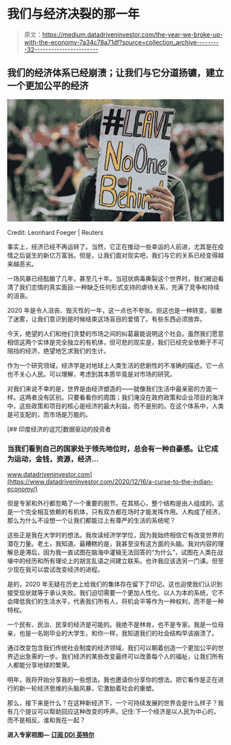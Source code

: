 # 我们与经济决裂的那一年

> 原文：<https://medium.datadriveninvestor.com/the-year-we-broke-up-with-the-economy-7a34c78a71df?source=collection_archive---------32----------------------->

## 我们的经济体系已经崩溃；让我们与它分道扬镳，建立一个更加公平的经济

![](img/cc3ab100bedf57c9ae032b4ebe278fd9.png)

Credit: Leonhard Foeger | Reuters

事实上，经济已经不再运转了。当然，它正在推动一些幸运的人前进，尤其是在疫情之后诞生的新亿万富翁。但是，让我们面对现实吧，我们与它的关系已经变得越来越恶劣。

一场风暴已经酝酿了几年，甚至几十年。当冠状病毒撕裂这个世界时，我们被迫看清了我们恋情的真实面目:一种缺乏任何形式支持的虐待关系，充满了竞争和持续的沮丧。

2020 年是令人沮丧、毁灭性的一年，这一点也不夸张。但这也是一种转变，驱散了迷雾，让我们意识到是时候结束这场盲目的爱情了。有些东西必须放弃。

今天，绝望的人们和他们贪婪的市场之间的纠葛最能说明这个社会。虽然我们愿意相信这两个实体是完全独立的有机体，但可悲的现实是，我们已经完全依赖于不可阻挡的经济，绝望地乞求我们的生计。

作为一个研究领域，经济学是对地球上人类生活的悲剧性的不准确的描述。它一点也不关心人民。可以理解，考虑到其本质毕竟是对市场的研究。

对我们来说不幸的是，世界是由经济塑造的——就像我们生活中最亲密的方面一样。这两者没有区别。只要看看你的周围；我们淹没在政府政策和企业项目的海洋中，这些政策和项目的核心是经济的最大利益，而不是别的。在这个体系中，人类是可支配的，而市场是万能的。

[](https://www.datadriveninvestor.com/2020/12/16/a-curse-to-the-indian-economy/) [## 印度经济的诅咒|数据驱动的投资者

### 当我们看到自己的国家处于领先地位时，总会有一种自豪感。让它成为运动，金钱，资源，经济…

www.datadriveninvestor.com](https://www.datadriveninvestor.com/2020/12/16/a-curse-to-the-indian-economy/) 

但是专家和外行都忽略了一个重要的脱节。在其核心，整个结构是由人组成的。这是一个完全相互依赖的有机体，只有双方都在场时才能发挥作用。人构成了经济，那么为什么不设想一个让我们都能过上有尊严的生活的系统呢？

这些正是我在大学时的想法。我攻读经济学学位，因为我始终相信它有改变世界的潜在力量。老土，我知道。最糟糕的是，我甚至没有这方面的头脑。我对内容的理解总是滞后，因为我一直试图在脑海中灌输无法回答的“为什么”，试图在人类在战壕中的经历和所有理论上的胡言乱语之间建立联系。也许我应该选另一门课。但至少现在我可以尝试改变经济的进程。

是的，2020 年无疑在历史上给我们的集体存在留下了印记。这也迫使我们认识到接受现状就等于承认失败。我们迫切需要一个更加人性化、以人为本的系统，它不会降低我们的生活水平，代表我们所有人，将机会平等作为一种权利，而不是一种特权。

一个民有、民治、民享的经济是可能的。我绝不是林肯，也不是专家。我是一位母亲，也是一名刚毕业的大学生，和你一样，我知道我们的社会结构早该崩溃了。

通过改变包含我们传统社会制度的经济领域，我们可以朝着创造一个更加公平的世界迈出急需的一步。我们经济的某些改变最终可以改善每个人的福祉，让我们所有人都能分享地球的繁荣。

明年，我将开始分享我的一些想法，我也邀请你分享你的想法。把它看作是正在进行的新一轮经济思维的头脑风暴，它激励着社会的重塑。

那么，接下来是什么？在这种新经济下，一个可持续发展的世界会是什么样子？我有几个提议可以帮助回应这种改变的呼声。记住:下一个经济是以人民为中心的，而不是相反。谁和我在一起？

**进入专家视图—** [**订阅 DDI 英特尔**](https://datadriveninvestor.com/ddi-intel)